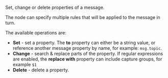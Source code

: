 Set, change or delete properties of a message.

The node can specify multiple rules that will be applied to the message in turn.

The available operations are:

*   **Set** - set a property. The **to** property can either be a string value, or reference another message property by name, for example: `msg.topic`.
*   **Change** - search & replace parts of the property. If regular expressions are enabled, the **replace with** property can include capture groups, for example `$1`
*   **Delete** - delete a property.